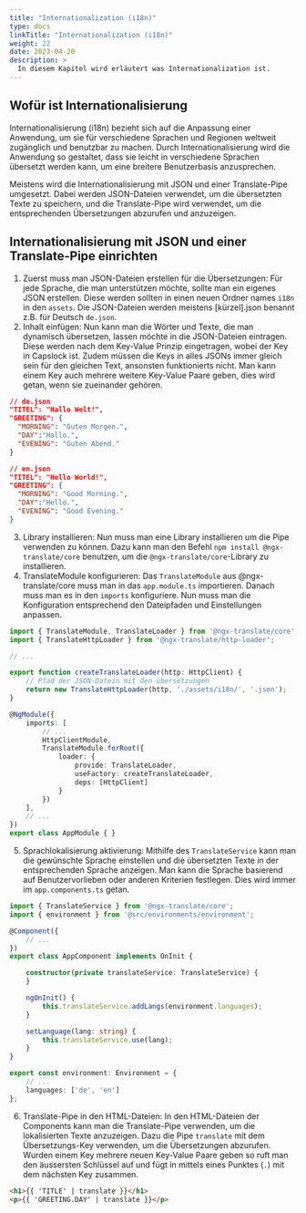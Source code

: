 ```yaml
---
title: "Internationalization (i18n)"
type: docs
linkTitle: "Internationalization (i18n)"
weight: 22
date: 2023-04-20
description: >
  In diesem Kapitel wird erläutert was Internationalization ist.
---
```

## Wofür ist Internationalisierung 
Internationalisierung (i18n) bezieht sich auf die Anpassung einer Anwendung, um sie für verschiedene Sprachen und Regionen weltweit zugänglich und benutzbar zu machen. Durch Internationalisierung wird die Anwendung so gestaltet, dass sie leicht in verschiedene Sprachen übersetzt werden kann, um eine breitere Benutzerbasis anzusprechen.

Meistens wird die Internationalisierung mit JSON und einer Translate-Pipe umgesetzt. Dabei werden JSON-Dateien verwendet, um die übersetzten Texte zu speichern, und die Translate-Pipe wird verwendet, um die entsprechenden Übersetzungen abzurufen und anzuzeigen.


## Internationalisierung mit JSON und einer Translate-Pipe einrichten
1. Zuerst muss man JSON-Dateien erstellen für die Übersetzungen: Für jede Sprache, die man unterstützen möchte, sollte man ein eigenes JSON erstellen. Diese werden sollten in einen neuen Ordner names `i18n` in den `assets`. Die JSON-Dateien werden meistens [kürzel].json benannt z.B. für Deutsch `de.json`.
2. Inhalt einfügen: Nun kann man die Wörter und Texte, die man dynamisch übersetzen, lassen möchte in die JSON-Dateien eintragen. Diese werden nach dem Key-Value Prinzip eingetragen, wobei der Key in Capslock ist. Zudem müssen die Keys in alles JSONs immer gleich sein für den gleichen Text, ansonsten funktionierts nicht. Man kann einem Key auch mehrere weitere Key-Value Paare geben, dies wird getan, wenn sie zueinander gehören. 
```json
// de.json
"TITEL": "Hallo Welt!",
"GREETING": {
  "MORNING": "Guten Morgen.",
  "DAY":"Hallo.",
  "EVENING": "Guten Abend."
}
```
```json
// en.json
"TITEL": "Hello World!",
"GREETING": {
  "MORNING": "Good Morning.",
  "DAY":"Hello.",
  "EVENING": "Good Evening."
}
```

3. Library installieren: Nun muss man eine Library installieren um die Pipe verwenden zu können. Dazu kann man den Befehl `npm install @ngx-translate/core` benutzen, um die `@ngx-translate/core`-Library zu installieren.
4. TranslateModule konfigurieren: Das `TranslateModule` aus @ngx-translate/core muss man in das `app.module.ts` importieren. Danach muss man es in den `imports` konfiguriere. Nun muss man die Konfiguration entsprechend den Dateipfaden und Einstellungen anpassen.
```typescript
import { TranslateModule, TranslateLoader } from '@ngx-translate/core';
import { TranslateHttpLoader } from '@ngx-translate/http-loader';

// ...

export function createTranslateLoader(http: HttpClient) {
    // Pfad der JSON-Datein mit den übersetzungen
    return new TranslateHttpLoader(http, './assets/i18n/', '.json');
}

@NgModule({
    imports: [
        // ...
        HttpClientModule,
        TranslateModule.forRoot({
            loader: {
                provide: TranslateLoader,
                useFactory: createTranslateLoader,
                deps: [HttpClient]
            }
        })
    ],
    // ...
})
export class AppModule { }
```

5. Sprachlokalisierung aktivierung: Mithilfe des `TranslateService` kann man die gewünschte Sprache einstellen und die übersetzten Texte in der entsprechenden Sprache anzeigen. Man kann die Sprache basierend auf Benutzervorlieben oder anderen Kriterien festlegen.
Dies wird immer im `app.components.ts` getan.
```typescript
import { TranslateService } from '@ngx-translate/core';
import { environment } from '@src/environments/environment';

@Component({
    // ...
})
export class AppComponent implements OnInit {

    constructor(private translateService: TranslateService) {
    }

    ngOnInit() {
        this.translateService.addLangs(environment.languages);
    }

    setLanguage(lang: string) {
        this.translateService.use(lang);
    }
}
```
```typescript
export const environment: Environment = {
    // ...
    languages: ['de', 'en']
};
```

6. Translate-Pipe in den HTML-Dateien: In den HTML-Dateien der Components kann man die Translate-Pipe verwenden, um die lokalisierten Texte anzuzeigen. Dazu die Pipe `translate` mit dem Übersetzungs-Key verwenden, um die Übersetzungen abzurufen. Wurden einem Key mehrere neuen Key-Value Paare geben so ruft man den äussersten Schlüssel auf und fügt in mittels eines Punktes (`.`) mit dem nächsten Key zusammen.
```html
<h1>{{ 'TITLE' | translate }}</h1>
<p>{{ 'GREETING.DAY' | translate }}</p>
```

